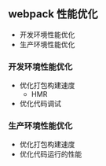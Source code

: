 ## webpack 性能优化

- 开发环境性能优化
- 生产环境性能优化

### 开发环境性能优化

- 优化打包构建速度
  - HMR
- 优化代码调试

### 生产环境性能优化

- 优化打包构建速度
- 优化代码运行的性能
